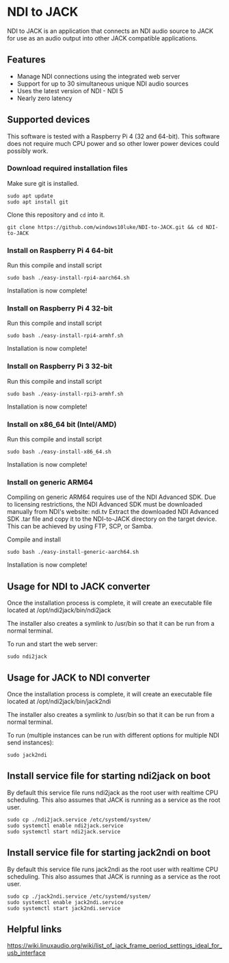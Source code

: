 # NDI to JACK

NDI to JACK is an application that connects an NDI audio source to JACK for use as an audio output into other JACK compatible applications.

## Features
- Manage NDI connections using the integrated web server
- Support for up to 30 simultaneous unique NDI audio sources
- Uses the latest version of NDI - NDI 5
- Nearly zero latency

## Supported devices

This software is tested with a Raspberry Pi 4 (32 and 64-bit). This software does not require much CPU power and so other lower power devices could possibly work.

### Download required installation files

Make sure git is installed.

```
sudo apt update
sudo apt install git
```
Clone this repository and `cd` into it.

```
git clone https://github.com/windows10luke/NDI-to-JACK.git && cd NDI-to-JACK
```

### Install on Raspberry Pi 4 64-bit

Run this compile and install script

```
sudo bash ./easy-install-rpi4-aarch64.sh
```
Installation is now complete!


### Install on Raspberry Pi 4 32-bit

Run this compile and install script

```
sudo bash ./easy-install-rpi4-armhf.sh
```
Installation is now complete!


### Install on Raspberry Pi 3 32-bit

Run this compile and install script

```
sudo bash ./easy-install-rpi3-armhf.sh
```
Installation is now complete!



### Install on x86_64 bit (Intel/AMD)

Run this compile and install script

```
sudo bash ./easy-install-x86_64.sh
```
Installation is now complete!


### Install on generic ARM64

Compiling on generic ARM64 requires use of the NDI Advanced SDK. Due to licensing restrictions, the NDI Advanced SDK must be downloaded manually from NDI's website: ndi.tv
Extract the downloaded NDI Advanced SDK .tar file and copy it to the NDI-to-JACK directory on the target device. This can be achieved by using FTP, SCP, or Samba.

Compile and install

```
sudo bash ./easy-install-generic-aarch64.sh
```
Installation is now complete!


## Usage for NDI to JACK converter

Once the installation process is complete, it will create an executable file located at /opt/ndi2jack/bin/ndi2jack

The installer also creates a symlink to /usr/bin so that it can be run from a normal terminal.

To run and start the web server:

```
sudo ndi2jack
```

## Usage for JACK to NDI converter

Once the installation process is complete, it will create an executable file located at /opt/ndi2jack/bin/jack2ndi

The installer also creates a symlink to /usr/bin so that it can be run from a normal terminal.

To run (multiple instances can be run with different options for multiple NDI send instances):

```
sudo jack2ndi
```

## Install service file for starting ndi2jack on boot

By default this service file runs ndi2jack as the root user with realtime CPU scheduling. This also assumes that JACK is running as a service as the root user.

```
sudo cp ./ndi2jack.service /etc/systemd/system/
sudo systemctl enable ndi2jack.service
sudo systemctl start ndi2jack.service
```

## Install service file for starting jack2ndi on boot

By default this service file runs jack2ndi as the root user with realtime CPU scheduling. This also assumes that JACK is running as a service as the root user.

```
sudo cp ./jack2ndi.service /etc/systemd/system/
sudo systemctl enable jack2ndi.service
sudo systemctl start jack2ndi.service
```

## Helpful links

https://wiki.linuxaudio.org/wiki/list_of_jack_frame_period_settings_ideal_for_usb_interface
